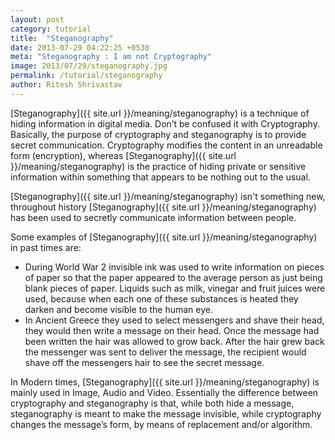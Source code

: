 ```yaml
---
layout: post
category: tutorial
title:  "Steganography"
date: 2013-07-29 04:22:25 +0530
meta: "Steganography : I am not Cryptography"
image: 2013/07/29/steganography.jpg
permalink: /tutorial/steganography
author: Ritesh Shrivastav
---
```

[Steganography]({{ site.url }}/meaning/steganography) is a technique of hiding information in digital media. Don’t be confused it with Cryptography. Basically, the purpose of cryptography and steganography is to provide secret communication.  Cryptography modifies the content in an unreadable form (encryption), whereas [Steganography]({{ site.url }}/meaning/steganography) is the practice of hiding private or sensitive information within something that appears to be nothing out to the usual.

[Steganography]({{ site.url }}/meaning/steganography) isn't something new, throughout history [Steganography]({{ site.url }}/meaning/steganography) has been used to secretly communicate information between people.

Some examples of [Steganography]({{ site.url }}/meaning/steganography) in past times are:

  - During World War 2 invisible ink was used to write information on pieces of paper so that the paper appeared to the average person as just being blank pieces of paper. Liquids such as milk, vinegar and fruit juices were used, because when each one of these substances is heated they darken and become visible to the human eye.
  - In Ancient Greece they used to select messengers and shave their head, they would then write a message on their head. Once the message had been written the hair was allowed to grow back. After the hair grew back the messenger was sent to deliver the message, the recipient would shave off the messengers hair to see the secret message.

In Modern times, [Steganography]({{ site.url }}/meaning/steganography) is mainly used in Image, Audio and Video. Essentially the difference between cryptography and steganography is that, while both hide a message, steganography is meant to make the message invisible, while cryptography changes the message’s form, by means of replacement and/or algorithm.